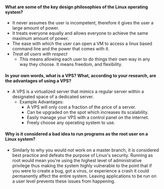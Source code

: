 #### What are some of the key design philosophies of the Linux operating system?
  * It never assumes the user is incompetent, therefore it gives the user a large amount of power.
  * It treats everyone equally and allows everyone to achieve the same maximum amount of power.
  * The ease with which the user can open a VM to access a linux based command line and the power that comes with it.
  * *Treat all users with respect*
    * This means allowing each user to do things their own way in any way they choose. It means freedom, and flexibility.

  #### In your own words, what is a VPS? What, according to your research, are the advantages of using a VPS?
  * A VPS is a virtualized server that mimics a regular server  within a designated space of a dedicated server.
    * Example Advantages:
      * A VPS will only cost a fraction of the price of a server.
      * Can be upgraded on the spot which increases its scalability.
      * Easily manage your VPS with a control panel on the internet.
      * Freely choose any operating system to use.

 ####  Why is it considered a bad idea to run programs as the root user on a Linux system?
 * Similarly to why you would not work on a master branch, it is considered best practice and defeats the purpose of Linux's security. Running as root would mean you're using the highest level of administrative privilege thus making the system highly vulnerable to the point that if you were to create a bug, got a virus, or experience a crash it could permanently affect the entire system. Leaving applications to be run on a user level prevents these issues from happening.  
